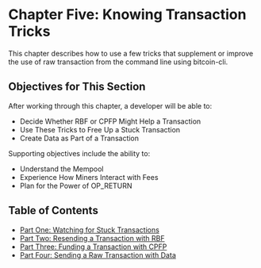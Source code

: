 # Chapter Five: Knowing Transaction Tricks

This chapter describes how to use a few tricks that supplement or improve the use of raw transaction from the command line using bitcoin-cli.

## Objectives for This Section

After working through this chapter, a developer will be able to:

   * Decide Whether RBF or CPFP Might Help a Transaction
   * Use These Tricks to Free Up a Stuck Transaction
   * Create Data as Part of a Transaction

Supporting objectives include the ability to:

   * Understand the Mempool
   * Experience How Miners Interact with Fees
   * Plan for the Power of OP_RETURN
   
## Table of Contents
   
   * [Part One: Watching for Stuck Transactions](5_1_Watching_for_Stuck_Transactions.md)
   * [Part Two: Resending a Transaction with RBF](5_2_Resending_a_Transaction_with_RBF.md)
   * [Part Three: Funding a Transaction with CPFP](5_3_Funding_a_Transaction_with_CPFP.md)
   * [Part Four: Sending a Raw Transaction with Data](5_4_Sending_a_Raw_Transaction_with_Data.md)

